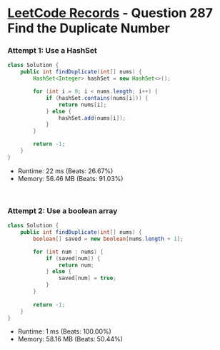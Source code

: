 # [LeetCode Records](../../README.md) - Question 287 Find the Duplicate Number

### Attempt 1: Use a HashSet
```java
class Solution {
    public int findDuplicate(int[] nums) {
        HashSet<Integer> hashSet = new HashSet<>();

        for (int i = 0; i < nums.length; i++) {
            if (hashSet.contains(nums[i])) {
                return nums[i];
            } else {
                hashSet.add(nums[i]);
            }
        }

        return -1;
    }
}
```
- Runtime: 22 ms (Beats: 26.67%)
- Memory: 56.46 MB (Beats: 91.03%)

<br>

### Attempt 2: Use a boolean array
```java
class Solution {
    public int findDuplicate(int[] nums) {
        boolean[] saved = new boolean[nums.length + 1];

        for (int num : nums) {
            if (saved[num]) {
                return num;
            } else {
                saved[num] = true;
            }
        }
        
        return -1;
    }
}
```
- Runtime: 1 ms (Beats: 100.00%)
- Memory: 58.16 MB (Beats: 50.44%)

<br>
